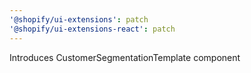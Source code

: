 ```yaml
---
'@shopify/ui-extensions': patch
'@shopify/ui-extensions-react': patch
---
```


Introduces CustomerSegmentationTemplate component
